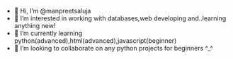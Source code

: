 - 👋 Hi, I’m @manpreetsaluja
- 👀 I’m interested in working with databases,web developing and..learning anything new!
- 🌱 I’m currently learning python(advanced),html(advanced),javascript(beginner)
- 💞️ I’m looking to collaborate on any python projects for beginners ^_^



